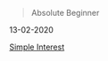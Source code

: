 
>Absolute Beginner

13-02-2020

[Simple Interest](https://github.com/GiftedGeek/Zen-Playbook/blob/master/JS-Playbook/CodeKata/AbsoluteBeginner/780.html)
